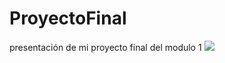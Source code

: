 # ProyectoFinal
presentación de mi proyecto final del modulo 1
<img><a href='https://www.linkpicture.com/view.php?img=LPic63a3d3bf9d23b1010388763'><img src='https://www.linkpicture.com/q/Captura-de-pantalla_20221221_103137.png' type='image'></a><img>
